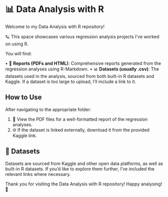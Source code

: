 # 📊 Data Analysis with R

Welcome to my Data Analysis with R repository! 

🪐 This space showcases various regression analysis projects I've worked on using R. 

You will find:

• 📑 **Reports (PDFs and HTML)**: Comprehensive reports generated from the regression analyses using R-Markdown.
• 📊 **Datasets (usually .csv)**: The datasets used in the analysis, sourced from both built-in R datasets and Kaggle. If a dataset is too large to upload, I’ll include a link to it.

## How to Use

After navigating to the appropriate folder:

1. 📖 View the PDF files for a well-formatted report of the regression analyses.
2. 🌐 If the dataset is linked externally, download it from the provided Kaggle link.

## 🚀 Datasets

Datasets are sourced from Kaggle and other open data platforms, as well as built-in R datasets. If you’d like to explore them further, I’ve included the relevant links where necessary.

Thank you for visiting the Data Analysis with R repository! Happy analysing! 🎉
